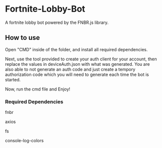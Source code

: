 # Fortnite-Lobby-Bot
A fortnite lobby bot powered by the FNBR.js library.



## How to use

Open "CMD" inside of the folder, and install all required dependencies. 

Next, use the tool provided to create your auth client for your account, then replace the values in deviceAuth.json with what was generated.
You are also able to not generate an auth code and just create a tempory authorization code which you will need to generate each time the bot is started.

Now, run the cmd file and Enjoy!

### Required Dependencies

fnbr

axios

fs

console-log-colors
